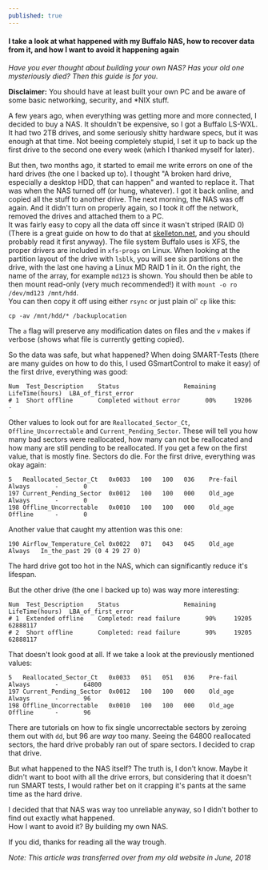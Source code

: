 ```yaml
---
published: true
---
```

#### I take a look at what happened with my Buffalo NAS, how to recover data from it, and how I want to avoid it happening again
*Have you ever thought about building your own NAS? Has your old one mysteriously died? Then this guide is for you.*  

**Disclaimer:** You should have at least built your own PC and be aware of some basic networking, security, and *NIX stuff.

A few years ago, when everything was getting more and more connected, I decided to buy a NAS. It shouldn't be expensive, so I got a Buffalo LS-WXL. It had two 2TB drives, and some seriously shitty hardware specs, but it was enough at that time. Not beeing completely stupid, I set it up to back up the first drive to the second one every week (which I thanked myself for later).

But then, two months ago, it started to email me write errors on one of the hard drives (the one I backed up to). I thought "A broken hard drive, especially a desktop HDD, that can happen" and wanted to replace it. That was when the NAS turned off (or hung, whatever). I got it back online, and copied all the stuff to another drive. The next morning, the NAS was off again. And it didn't turn on properly again, so I took it off the network, removed the drives and attached them to a PC.   
It was fairly easy to copy all the data off since it wasn't striped (RAID 0) (There is a great guide on how to do that at [skelleton.net](https://www.skelleton.net/2014/04/06/rescuing-data-from-a-buffalo-link-station-with-failed-a-raid/), and you should probably read it first anyway). The file system Buffalo uses is XFS, the proper drivers are included in `xfs-progs` on Linux. When looking at the partition layout of the drive with `lsblk`, you will see six partitions on the drive, with the last one having a Linux MD RAID 1 in it.  On the right, the name of the array, for example `md123` is shown. You should then be able to then mount read-only (very much recommended!) it with `mount -o ro /dev/md123 /mnt/hdd`.  
You can then copy it off using either `rsync` or just plain ol' `cp` like this:  

    cp -av /mnt/hdd/* /backuplocation

The `a` flag will preserve any modification dates on files and the `v` makes if verbose (shows what file is currently getting copied).  

So the data was safe, but what happened? When doing SMART-Tests (there are many guides on how to do this, I used GSmartControl to make it easy) of the first drive, everything was good:

~~~
Num  Test_Description    Status                  Remaining  LifeTime(hours)  LBA_of_first_error
# 1  Short offline       Completed without error       00%     19206         -
~~~
  
Other values to look out for are `Reallocated_Sector_Ct`,  `Offline_Uncorrectable` and `Current_Pending_Sector`. These will tell you how many bad sectors were reallocated, how many can not be reallocated and how many are still pending to be reallocated. If you get a few on the first value, that is mostly fine. Sectors do die. For the first drive, everything was okay again:

~~~
5   Reallocated_Sector_Ct   0x0033   100   100   036    Pre-fail  Always       -       0
197 Current_Pending_Sector  0x0012   100   100   000    Old_age   Always       -       0
198 Offline_Uncorrectable   0x0010   100   100   000    Old_age   Offline      -       0
~~~

Another value that caught my attention was this one:

~~~
190 Airflow_Temperature_Cel 0x0022   071   043   045    Old_age   Always   In_the_past 29 (0 4 29 27 0)
~~~

The hard drive got too hot in the NAS, which can significantly reduce it's lifespan.

But the other drive (the one I backed up to) was way more interesting:

~~~
Num  Test_Description    Status                  Remaining  LifeTime(hours)  LBA_of_first_error
# 1  Extended offline    Completed: read failure       90%     19205         62888117
# 2  Short offline       Completed: read failure       90%     19205         62888117
~~~

That doesn't look good at all. If we take a look at the previously mentioned values:

~~~
5   Reallocated_Sector_Ct   0x0033   051   051   036    Pre-fail  Always       -       64800
197 Current_Pending_Sector  0x0012   100   100   000    Old_age   Always       -       96
198 Offline_Uncorrectable   0x0010   100   100   000    Old_age   Offline      -       96
~~~

There are tutorials on how to fix single uncorrectable sectors by zeroing them out with `dd`, but 96 are *way* too many. Seeing the 64800 reallocated sectors, the hard drive probably ran out of spare sectors. I decided to crap that drive.

But what happened to the NAS itself? The truth is, I don't know. Maybe it didn't want to boot with all the drive errors, but considering that it doesn't run SMART tests, I would rather bet on it crapping it's pants at the same time as the hard drive.

I decided that that NAS was way too unreliable anyway, so I didn't bother to find out exactly what happened.  
How I want to avoid it? By building my own NAS.

If you did, thanks for reading all the way trough.

*Note: This article was transferred over from my old website in June, 2018*

